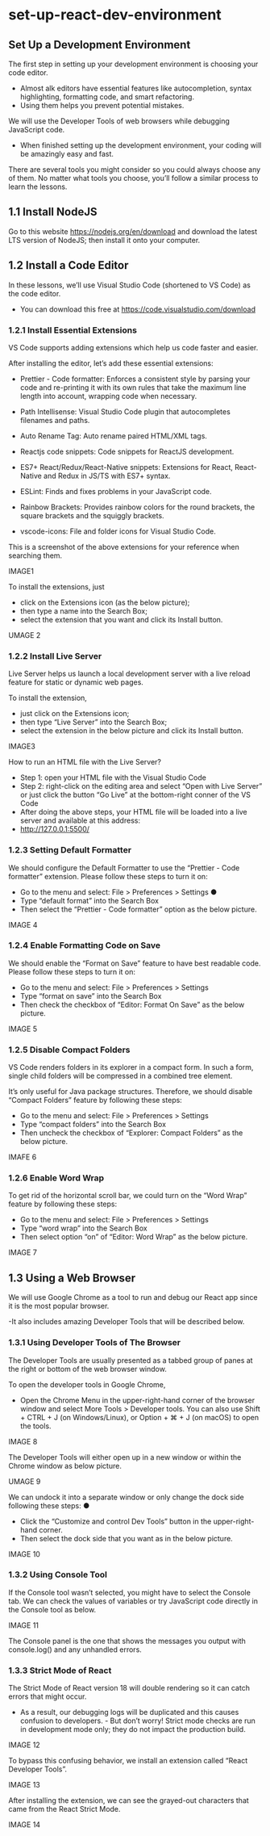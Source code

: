 # set-up-react-dev-environment

## Set Up a Development Environment 

The first step in setting up your development environment is choosing your code editor. 

- Almost alk editors have essential features like autocompletion, syntax highlighting, formatting code, and smart refactoring. 
- Using them helps you prevent potential mistakes. 

We will use the Developer Tools of web browsers while debugging JavaScript code. 

- When finished setting up the development environment, your coding will be amazingly easy and fast. 

There are several tools you might consider so you could always choose any of them. No matter what tools you choose, you’ll follow a similar process to learn the lessons.

## 1.1 Install NodeJS 

Go to this website https://nodejs.org/en/download and download the latest LTS version of NodeJS; then install it onto your computer.

## 1.2 Install a Code Editor 

In these lessons, we’ll use Visual Studio Code (shortened to VS Code) as the code editor. 

- You can download this free at https://code.visualstudio.com/download 

### 1.2.1 Install Essential Extensions 

VS Code supports adding extensions which help us code faster and easier. 

After installing the editor, let’s add these essential extensions: 

- Prettier - Code formatter: Enforces a consistent style by parsing your code and re-printing it with its own rules that take the maximum line length into account, wrapping code when necessary. 

- Path Intellisense: Visual Studio Code plugin that autocompletes filenames and paths.     

- Auto Rename Tag: Auto rename paired HTML/XML tags. 

- Reactjs code snippets: Code snippets for ReactJS development. 

- ES7+ React/Redux/React-Native snippets: Extensions for React, React-Native and Redux in JS/TS with ES7+ syntax. 

- ESLint: Finds and fixes problems in your JavaScript code.     

- Rainbow Brackets: Provides rainbow colors for the round brackets, the square brackets and the squiggly brackets.     

- vscode-icons: File and folder icons for Visual Studio Code.


This is a screenshot of the above extensions for your reference when searching them.

IMAGE1

To install the extensions, just 

- click on the Extensions icon (as the below picture); 
- then type a name into the Search Box; 
- select the extension that you want and click its Install button.

UMAGE 2

### 1.2.2 Install Live Server 

Live Server helps us launch a local development server with a live reload feature for static or dynamic web pages. 

To install the extension, 

- just click on the Extensions icon; 
- then type “Live Server” into the Search Box; 
- select the extension in the below picture and click its Install button. 

IMAGE3

How to run an HTML file with the Live Server?     

- Step 1: open your HTML file with the Visual Studio Code 
- Step 2: right-click on the editing area and select “Open with Live Server” or just click the button “Go Live” at the bottom-right conner of the VS Code 
- After doing the above steps, your HTML file will be loaded into a live server and available at this address:
- http://127.0.0.1:5500/

### 1.2.3 Setting Default Formatter 

We should configure the Default Formatter to use the “Prettier - Code formatter” extension. Please follow these steps to turn it on:     

- Go to the menu and select: File > Preferences > Settings ●
- Type “default format” into the Search Box    
-  Then select the “Prettier - Code formatter” option as the below picture.

IMAGE 4

### 1.2.4   Enable Formatting Code on Save 

We should enable the “Format on Save” feature to have best readable code. Please follow these steps to turn it on:     

- Go to the menu and select: File > Preferences > Settings     
- Type “format on save” into the Search Box     
- Then check the checkbox of “Editor: Format On Save” as the below picture.

IMAGE 5

### 1.2.5 Disable Compact Folders 

VS Code renders folders in its explorer in a compact form. In such a form, single child folders will be compressed in a combined tree element. 

It’s only useful for Java package structures. Therefore, we should disable “Compact Folders” feature by following these steps: 

- Go to the menu and select: File > Preferences > Settings     
- Type “compact folders” into the Search Box 
- Then uncheck the checkbox of “Explorer: Compact Folders” as the below picture.

IMAFE 6

### 1.2.6 Enable Word Wrap 

To get rid of the horizontal scroll bar, we could turn on the “Word Wrap” feature by following these steps:     

- Go to the menu and select: File > Preferences > Settings     
- Type “word wrap” into the Search Box     
- Then select option “on” of “Editor: Word Wrap” as the below picture.

IMAGE 7


## 1.3 Using a Web Browser 

We will use Google Chrome as a tool to run and debug our React app since it is the most popular browser. 

-It also includes amazing Developer Tools that will be described below. 

### 1.3.1   Using Developer Tools of The Browser 

The Developer Tools are usually presented as a tabbed group of panes at the right or bottom of the web browser window. 

To open the developer tools in Google Chrome, 

- Open the Chrome Menu in the upper-right-hand corner of the browser window and select More Tools > Developer tools. You can also use Shift + CTRL + J (on Windows/Linux), or Option + ⌘ + J (on macOS) to open the tools.

IMAGE 8

The Developer Tools will either open up in a new window or within the Chrome window as below picture.

UMAGE 9

We can undock it into a separate window or only change the dock side following these steps: ● 

- Click the “Customize and control Dev Tools” button in the upper-right-hand corner.    
- Then select the dock side that you want as in the below picture.

IMAGE 10


### 1.3.2 Using Console Tool 

If the Console tool wasn’t selected, you might have to select the Console tab. We can check the values of variables or try JavaScript code directly in the Console tool as below. 

IMAGE 11

The Console panel is the one that shows the messages you output with console.log() and any unhandled errors.

### 1.3.3 Strict Mode of React 

The Strict Mode of React version 18 will double rendering so it can catch errors that might occur. 

- As a result, our debugging logs will be duplicated and this causes confusion to developers. - But don’t worry! Strict mode checks are run in development mode only; they do not impact the production build. 

IMAGE 12

To bypass this confusing behavior, we install an extension called “React Developer Tools”.

IMAGE 13

After installing the extension, we can see the grayed-out characters that came from the React Strict Mode.

IMAGE 14





 
